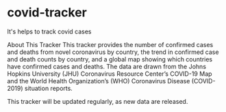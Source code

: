 # covid-tracker
It's helps to track covid cases

About This Tracker
This tracker provides the number of confirmed cases and deaths from novel coronavirus by country, the trend in confirmed case and death counts by country, and a global map showing which countries have confirmed cases and deaths. The data are drawn from the Johns Hopkins University (JHU) Coronavirus Resource Center’s COVID-19 Map and the World Health Organization’s (WHO) Coronavirus Disease (COVID-2019) situation reports.

This tracker will be updated regularly, as new data are released.
